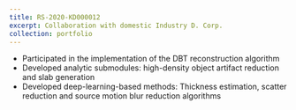 ```yaml
---
title: RS-2020-KD000012
excerpt: Collaboration with domestic Industry D. Corp.
collection: portfolio
---
```


- Participated in the implementation of the DBT reconstruction algorithm
- Developed analytic submodules: high-density object artifact reduction and slab generation
- Developed deep-learning-based methods: Thickness estimation, scatter reduction and source motion blur reduction algorithms
